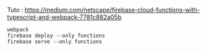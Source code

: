 Tuto : https://medium.com/netscape/firebase-cloud-functions-with-typescript-and-webpack-7781c882a05b

```
webpack
firebase deploy --only functions
firebase serve --only functions
```
